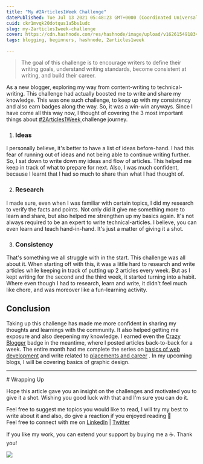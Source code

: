 ```yaml
---
title: "My #2Articles1Week Challenge"
datePublished: Tue Jul 13 2021 05:48:23 GMT+0000 (Coordinated Universal Time)
cuid: ckr1mvqk20dotqus1a5bs1udc
slug: my-2articles1week-challenge
cover: https://cdn.hashnode.com/res/hashnode/image/upload/v1626154918349/-R8vwsuqY.png
tags: blogging, beginners, hashnode, 2articles1week

---
```


<head><meta name="monetization" content="$ilp.uphold.com/fXgYL9dgXzHk"></head>
<!-- Google Tag Manager -->
<script>(function(w,d,s,l,i){w[l]=w[l]||[];w[l].push({'gtm.start':
new Date().getTime(),event:'gtm.js'});var f=d.getElementsByTagName(s)[0],
j=d.createElement(s),dl=l!='dataLayer'?'&l='+l:'';j.async=true;j.src=
'https://www.googletagmanager.com/gtm.js?id='+i+dl;f.parentNode.insertBefore(j,f);
})(window,document,'script','dataLayer','GTM-ND3TDD2');</script>
<!-- End Google Tag Manager -->
<!-- Google Tag Manager (noscript) -->
<noscript><iframe src="https://www.googletagmanager.com/ns.html?id=GTM-ND3TDD2"
height="0" width="0" style="display:none;visibility:hidden"></iframe></noscript>
<!-- End Google Tag Manager (noscript) -->

>  The goal of this challenge is to encourage writers to define their writing goals, understand writing standards, become consistent at writing, and build their career.

As a new blogger, exploring my way from content-writing to technical-writing. This challenge had actually boosted me to write and share my knowledge. This was one such challenge, to keep up with my consistency and also earn badges along the way. So, it was a win-win anyways.
Since I have come all this way now, I thought of covering the 3 most important things about [#2Articles1Week ](https://hashnode.com/challenge/2articles1week) challenge journey.

1. ### Ideas
I personally believe, it's better to have a list of ideas before-hand. I had this fear of running out of ideas and not being able to continue writing further. So, I sat down to write down my ideas and flow of articles. This helped me keep in track of what to prepare for next. Also, I was much confident, because I learnt that I had so much to share than what I had thought of.

2. ### Research
I made sure, even when I was familiar with certain topics, I did my research to verify the facts and points. Not only did it give me something more to learn and share, but also helped me strengthen up my basics again. It's not always required to be an expert to write technical-articles. I believe, you can even learn and teach hand-in-hand. It's just a matter of giving it a shot.

3. ### Consistency
That's something we all struggle with in the start. This challenge was all about it. When starting off with this, it was a little hard to research and write articles while keeping in track of putting up 2 articles every week. But as I kept writing for the second and the third week, it started turning into a habit. Where even though I had to research, learn and write, it didn't feel much like chore, and was moreover like a fun-learning activity.


## Conclusion
Taking up this challenge has made me more confident in sharing my thoughts and learnings with the community. It also helped getting me exposure and also deepening my knowledge. I earned even the  [Crazy Blogger](https://hashnode.com/challenge/crazy-blogger)  badge in the meantime, where I posted articles back-to-back for a week. The entire month had me complete the series on   [basics of web development](https://bhumikhokhani.hashnode.dev/series/web-development)  and write related to  [placements and career](https://bhumikhokhani.hashnode.dev/series/career-and-placement) . In my upcoming blogs, I will be covering basics of graphic design.

<hr></hr>
# Wrapping Up

Hope this article gave you an insight on the challenges and motivated you to give it a shot. Wishing you good luck with that and I'm sure you can do it. <br>

Feel free to suggest me topics you would like to read, I will try my best to write about it and also, do give a reaction if you enjoyed reading 💖 <br>
Feel free to connect with me on  [LinkedIn](https://www.linkedin.com/in/bhumikhokhani/)  |  [Twitter](https://twitter.com/bhumikhokhani) 
<br>
> 
If you like my work, you can extend your support by buying me a ☕. Thank you!

<a href="https://www.buymeacoffee.com/bhumikhokhani"><img src="https://img.buymeacoffee.com/button-api/?text=Buy me a coffee&emoji=&slug=bhumikhokhani&button_colour=FF5F5F&font_colour=ffffff&font_family=Cookie&outline_colour=000000&coffee_colour=FFDD00"></a>

